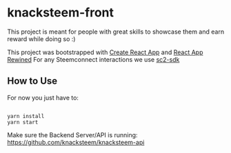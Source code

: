 # knacksteem-front

This project is meant for people with great skills to showcase them and earn reward while doing so :)

This project was bootstrapped with [Create React App](https://github.com/facebookincubator/create-react-app) and [React App Rewined](https://github.com/timarney/react-app-rewired)
For any Steemconnect interactions we use [sc2-sdk](https://www.npmjs.com/package/sc2-sdk)


## How to Use

For now you just have to:

```

yarn install
yarn start

```

Make sure the Backend Server/API is running: https://github.com/knacksteem/knacksteem-api
